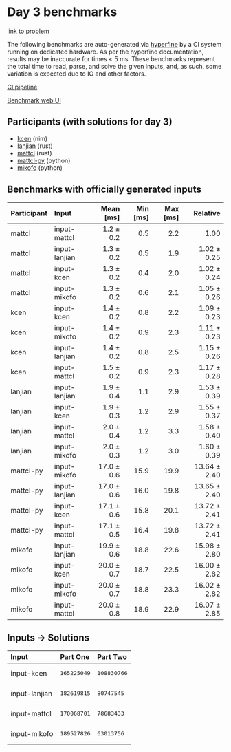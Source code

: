 # Day 3 benchmarks

[link to problem](https://adventofcode.com/2024/day/3)

The following benchmarks are auto-generated via
[hyperfine](https://github.com/sharkdp/hyperfine) by a CI system running on
dedicated hardware. As per the hyperfine documentation, results may be
inaccurate for times < 5 ms. These benchmarks represent the total time to read,
parse, and solve the given inputs, and, as such, some variation is expected due
to IO and other factors.

[CI pipeline](http://ci.papercode.net:8080/teams/main/pipelines/aoc2024)

[Benchmark web UI](https://aoc.ancalagon.black)


## Participants (with solutions for day 3)

- [kcen](https://github.com/kcen/aoc2024) (nim)
- [lanjian](https://github.com/lanjian/aoc-2024) (rust)
- [mattcl](https://github.com/mattcl/aoc2024) (rust)
- [mattcl-py](https://github.com/mattcl/aoc2024-py) (python)
- [mikofo](https://github.com/mikofo/aoc2024) (python)


## Benchmarks with officially generated inputs

| Participant | Input | Mean [ms] | Min [ms] | Max [ms] | Relative |
|:---|:---|---:|---:|---:|---:|
| mattcl | input-mattcl | 1.2 ± 0.2 | 0.5 | 2.2 | 1.00 |
| mattcl | input-lanjian | 1.3 ± 0.2 | 0.5 | 1.9 | 1.02 ± 0.25 |
| mattcl | input-kcen | 1.3 ± 0.2 | 0.4 | 2.0 | 1.02 ± 0.24 |
| mattcl | input-mikofo | 1.3 ± 0.2 | 0.6 | 2.1 | 1.05 ± 0.26 |
| kcen | input-kcen | 1.4 ± 0.2 | 0.8 | 2.2 | 1.09 ± 0.23 |
| kcen | input-mikofo | 1.4 ± 0.2 | 0.9 | 2.3 | 1.11 ± 0.23 |
| kcen | input-lanjian | 1.4 ± 0.2 | 0.8 | 2.5 | 1.15 ± 0.26 |
| kcen | input-mattcl | 1.5 ± 0.2 | 0.9 | 2.3 | 1.17 ± 0.28 |
| lanjian | input-lanjian | 1.9 ± 0.4 | 1.1 | 2.9 | 1.53 ± 0.39 |
| lanjian | input-kcen | 1.9 ± 0.3 | 1.2 | 2.9 | 1.55 ± 0.37 |
| lanjian | input-mattcl | 2.0 ± 0.4 | 1.2 | 3.3 | 1.58 ± 0.40 |
| lanjian | input-mikofo | 2.0 ± 0.3 | 1.2 | 3.0 | 1.60 ± 0.39 |
| mattcl-py | input-mikofo | 17.0 ± 0.6 | 15.9 | 19.9 | 13.64 ± 2.40 |
| mattcl-py | input-lanjian | 17.0 ± 0.6 | 16.0 | 19.8 | 13.65 ± 2.40 |
| mattcl-py | input-kcen | 17.1 ± 0.6 | 15.8 | 20.1 | 13.72 ± 2.41 |
| mattcl-py | input-mattcl | 17.1 ± 0.5 | 16.4 | 19.8 | 13.72 ± 2.41 |
| mikofo | input-lanjian | 19.9 ± 0.6 | 18.8 | 22.6 | 15.98 ± 2.80 |
| mikofo | input-kcen | 20.0 ± 0.7 | 18.7 | 22.5 | 16.00 ± 2.82 |
| mikofo | input-mikofo | 20.0 ± 0.7 | 18.8 | 23.3 | 16.02 ± 2.82 |
| mikofo | input-mattcl | 20.0 ± 0.8 | 18.9 | 22.9 | 16.07 ± 2.85 |


## Inputs -> Solutions

| Input | Part One | Part Two |
|:---|:---|:---|
|input-kcen|<pre>165225049</pre>|<pre>108830766</pre>|
|input-lanjian|<pre>182619815</pre>|<pre>80747545</pre>|
|input-mattcl|<pre>170068701</pre>|<pre>78683433</pre>|
|input-mikofo|<pre>189527826</pre>|<pre>63013756</pre>|